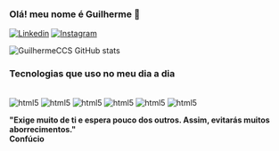 ### Olá! meu nome é Guilherme 👋

[![Linkedin](https://img.shields.io/badge/LinkedIn-0077B5?style=for-the-badge&logo=linkedin&logoColor=white)](https://www.linkedin.com/in/guilhermecruzdasilva)
[![Instagram]( https://img.shields.io/badge/Instagram-E4405F?style=for-the-badge&logo=instagram&logoColor=white)](https://www.instagram.com/sparckbr/)

![GuilhermeCCS GitHub stats](https://github-readme-stats.vercel.app/api?username=GuilhermeCCS&show_icons=true&theme=radical)

### Tecnologias que uso no meu dia a dia

<div style="display: inline_block"><br/>
   <img alt="html5" src="https://img.shields.io/badge/Java-ED8B00?style=for-the-badge&logo=openjdk&logoColor=white"/>
   <img alt="html5" src="https://img.shields.io/badge/Python-14354C?style=for-the-badge&logo=python&logoColor=white"/>
   <img alt="html5" src="https://img.shields.io/badge/PHP-777BB4?style=for-the-badge&logo=php&logoColor=white"/>
   <img alt="html5" src="https://img.shields.io/badge/JavaScript-F7DF1E?style=for-the-badge&logo=javascript&logoColor=black"/>
   <img alt="html5" src="https://img.shields.io/badge/HTML5-E34F26?style=for-the-badge&logo=html5&logoColor=white"/>
   <img alt="html5" src="https://img.shields.io/badge/CSS3-1572B6?style=for-the-badge&logo=css3&logoColor=white"/>
</div>

<strong>"Exige muito de ti e espera pouco dos outros. Assim, evitarás muitos aborrecimentos."<br>
 Confúcio
